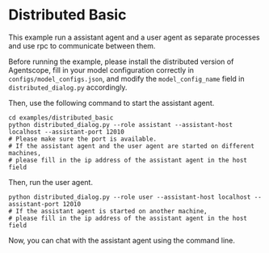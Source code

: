 # Distributed Basic

This example run a assistant agent and a user agent as separate processes and use rpc to communicate between them.

Before running the example, please install the distributed version of Agentscope, fill in your model configuration correctly in `configs/model_configs.json`, and modify the `model_config_name` field in `distributed_dialog.py` accordingly.

Then, use the following command to start the assistant agent.

```
cd examples/distributed_basic
python distributed_dialog.py --role assistant --assistant-host localhost --assistant-port 12010
# Please make sure the port is available.
# If the assistant agent and the user agent are started on different machines,
# please fill in the ip address of the assistant agent in the host field
```

Then, run the user agent.

```
python distributed_dialog.py --role user --assistant-host localhost --assistant-port 12010
# If the assistant agent is started on another machine,
# please fill in the ip address of the assistant agent in the host field
```

Now, you can chat with the assistant agent using the command line.
